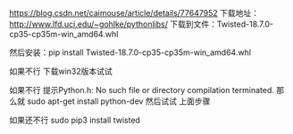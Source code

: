 https://blog.csdn.net/caimouse/article/details/77647952
下载地址：http://www.lfd.uci.edu/~gohlke/pythonlibs/
下载到文件：Twisted-18.7.0-cp35-cp35m-win_amd64.whl

然后安装：pip install Twisted-18.7.0-cp35-cp35m-win_amd64.whl

如果不行 下载win32版本试试

如果不行
提示Python.h: No such file or directory     compilation terminated.
那么就   sudo apt-get install python-dev
然后试试  上面步骤

如果还不行
sudo pip3 install twisted

